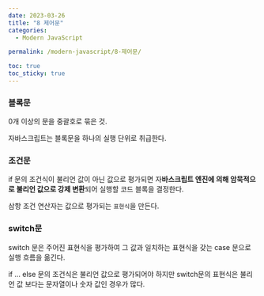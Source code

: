 ```yaml
---
date: 2023-03-26
title: "8 제어문"
categories:
  - Modern JavaScript

permalink: /modern-javascript/8-제어문/

toc: true
toc_sticky: true
---
```



### 블록문


0개 이상의 문을 중괄호로 묶은 것.


자바스크립트는 블록문을 하나의 실행 단위로 취급한다.


### 조건문


if 문의 조건식이 불리언 값이 아닌 값으로 평가되면 자**바스크립트 엔진에 의해 암묵적으로 불리언 값으로 강제 변환**되어 실행할 코드 블록을 결정한다.


삼항 조건 연산자는 값으로 평가되는 `표현식`을 만든다.


### switch문


switch 문은 주어진 표현식을 평가하여 그 값과 일치하는 표현식을 갖는 case 문으로 실행 흐름을 옮긴다.


if … else 문의 조건식은 불리언 값으로 평가되어야 하지만 switch문의 표현식은 불리언 값 보다는 문자열이나 숫자 값인 경우가 많다.

